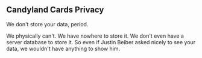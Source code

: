## Candyland Cards Privacy

We don't store your data, period.

We physically can't. We have nowhere to store it. We don't even have a server database to store it. So even if Justin Beiber asked nicely to see your data, we wouldn't have anything to show him.
